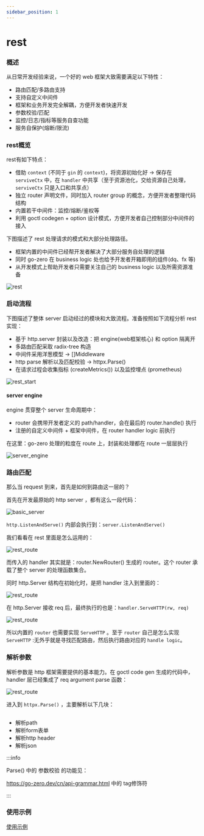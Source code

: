 ```yaml
---
sidebar_position: 1
---
```


# rest

### 概述

从日常开发经验来说，一个好的 web 框架大致需要满足以下特性：

* 路由匹配/多路由支持
* 支持自定义中间件
* 框架和业务开发完全解耦，方便开发者快速开发
* 参数校验/匹配
* 监控/日志/指标等服务自查功能
* 服务自保护(熔断/限流)

### rest概览

rest有如下特点：

* 借助 `context` (不同于 `gin` 的 `context`)，将资源初始化好 → 保存在 `serviveCtx` 中，在 `handler` 中共享（至于资源池化，交给资源自己处理，`serviveCtx` 只是入口和共享点）
* 独立 router 声明文件，同时加入 router group 的概念，方便开发者整理代码结构
* 内置若干中间件：监控/熔断/鉴权等
* 利用 goctl codegen + option 设计模式，方便开发者自己控制部分中间件的接入

下图描述了 rest 处理请求的模式和大部分处理路径。

* 框架内置的中间件已经帮开发者解决了大部分服务自处理的逻辑
* 同时 go-zero 在 business logic 处也给予开发者开箱即用的组件(dq、fx 等)
* 从开发模式上帮助开发者只需要关注自己的 business logic 以及所需资源准备

![rest](/img/rest.png)

### 启动流程

下图描述了整体 server 启动经过的模块和大致流程。准备按照如下流程分析 rest 实现：

* 基于 http.server 封装以及改造：把 engine(web框架核心) 和 option 隔离开
* 多路由匹配采取 radix-tree 构造
* 中间件采用洋葱模型 → []Middleware
* http parse 解析以及匹配校验 → httpx.Parse()
* 在请求过程会收集指标 (createMetrics()) 以及监控埋点 (prometheus)

![rest_start](/img/rest_start.png)

#### server engine

engine 贯穿整个 server 生命周期中：

* router 会携带开发者定义的 path/handler，会在最后的 router.handle() 执行
* 注册的自定义中间件 + 框架中间件，在 router handler logic 前执行

在这里：go-zero 处理的粒度在 route 上，封装和处理都在 route 一层层执行

![server_engine](/img/server_engine.jpeg)

### 路由匹配

那么当 request 到来，首先是如何到路由这一层的？

首先在开发最原始的 http server ，都有这么一段代码：

![basic_server](/img/basic_server.png)

`http.ListenAndServe()`  内部会执行到：`server.ListenAndServe()`

我们看看在 rest 里面是怎么运用的：

![rest_route](/img/rest_route.png)

而传入的 handler 其实就是：router.NewRouter() 生成的 router。这个 router 承载了整个 server 的处理函数集合。

同时 http.Server 结构在初始化时，是把 handler 注入到里面的：

![rest_route](/img/rest_handle.png)

在 http.Server 接收 req 后，最终执行的也是：`handler.ServeHTTP(rw, req)`

![rest_route](/img/servehttp.png)

所以内置的 `router` 也需要实现 `ServeHTTP` 。至于 `router` 自己是怎么实现 `ServeHTTP` :无外乎就是寻找匹配路由，然后执行路由对应的 `handle logic`。

### 解析参数

解析参数是 http 框架需要提供的基本能力。在 goctl code gen 生成的代码中，handler 层已经集成了 req argument parse 函数：

![rest_route](/img/rest_parse.png)

进入到 `httpx.Parse()` ，主要解析以下几块：

```go title="https://github.com/zeromicro/go-zero/blob/master/rest/httpx/requests.go#L32:6"
```

* 解析path
* 解析form表单
* 解析http header
* 解析json

:::info

Parse() 中的 参数校验 的功能见：

https://go-zero.dev/cn/api-grammar.html 中的 tag修饰符

:::

### 使用示例

[使用示例](https://github.com/zeromicro/zero-examples/tree/main/http)
